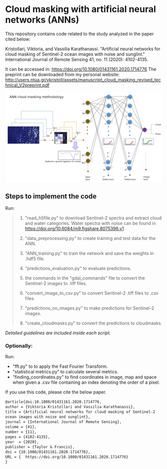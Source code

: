 # Cloud masking with artificial neural networks (ANNs)

This repository contains code related to the study analyzed in the paper cited below:

Kristollari, Viktoria, and Vassilia Karathanassi. "Artificial neural networks for cloud masking of Sentinel-2 ocean images with noise and sunglint." International Journal of Remote Sensing 41, no. 11 (2020): 4102-4135.

It can be accessed in: https://doi.org/10.1080/01431161.2020.1714776
The preprint can be downloaded from my personal website: http://users.ntua.gr/vkristoll/assets/manuscript_cloud_masking_revised_technical_V2preprint.pdf

![ANN cloud masking methodology](/images/ANN_cloud_masking_methodology.png)

## Steps to implement the code

Run:
>1. "read_h5file.py" to download Sentinel-2 spectra and extract cloud and water categories. Water spectra with noise can
be found in https://doi.org/10.6084/m9.figshare.8075396.v1
>
>2. "data_preprocessing.py" to create training and test data for the ANN. 
>
>3. "ANN_training.py" to train the network and save the weights in .hdf5 file.
>
>4. "predictions_evaluation.py" to evaluate predictions.
>
>5. the commands in the "gdal_commands" file to convert the Sentinel-2 images to .tiff files.
>
>6. "convert_image_to_csv.py" to convert Sentinel-2 .tiff files to .csv files.
>
>7. "predictions_on_images.py" to make predictions for Sentinel-2 images.
>
>8. "create_cloudmasks.py" to convert the predictions to cloudmasks.


*Detailed guidelines are included inside each script.*

### Optionally:

Run:
- "fft.py" to to apply the Fast Fourier Transform.
- "statistical metrics.py" to calculate several metrics.
- "finding_coordinates.py" to find coordinates in image, map and space when given a .csv file containing an index denoting the order of a pixel.


If you use this code, please cite the below paper.

```
@article{doi:10.1080/01431161.2020.1714776,
author = {Viktoria Kristollari and Vassilia Karathanassi},
title = {Artificial neural networks for cloud masking of Sentinel-2 ocean images with noise and sunglint},
journal = {International Journal of Remote Sensing},
volume = {41},
number = {11},
pages = {4102-4135},
year  = {2020},
publisher = {Taylor & Francis},
doi = {10.1080/01431161.2020.1714776},
URL = {  https://doi.org/10.1080/01431161.2020.1714776}    
}
```








